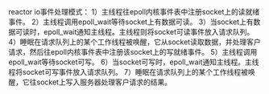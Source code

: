 reactor io事件处理模式：
        1）主线程往epoll内核事件表中注册socket上的读就绪事件。
        2）主线程调用epoll_wait等待socket上有数据可读。
        3）当socket上有数据可读时，epoll_wait通知主线程。主线程则将socket可读事件放入请求队列。
        4）睡眠在请求队列上的某个工作线程被唤醒，它从socket读取数据，并处理客户请求，然后往epoll内核事件表中注册该socket上的写就绪事件。
        5）主线程调用epoll_wait等待socket可写。
        6）当socket可写时，epoll_wait通知主线程。主线程将socket可写事件放入请求队列。
        7）睡眠在请求队列上的某个工作线程被唤醒，它往socket上写入服务器处理客户请求的结果。

